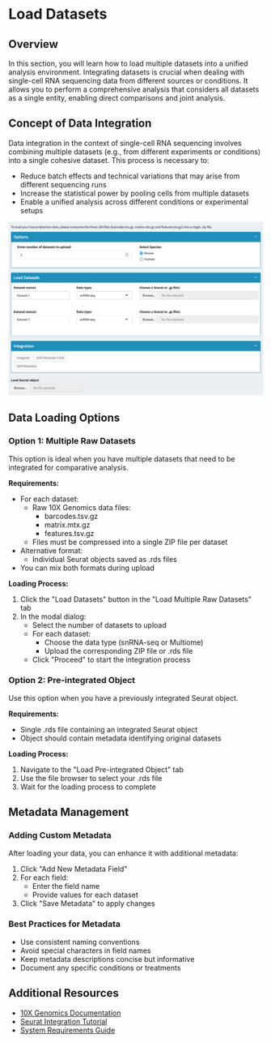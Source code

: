 # Load Datasets

## Overview
In this section, you will learn how to load multiple datasets into a unified analysis environment. Integrating datasets is crucial when dealing with single-cell RNA sequencing data from different sources or conditions. It allows you to perform a comprehensive analysis that considers all datasets as a single entity, enabling direct comparisons and joint analysis.

## Concept of Data Integration
Data integration in the context of single-cell RNA sequencing involves combining multiple datasets (e.g., from different experiments or conditions) into a single cohesive dataset. This process is necessary to:
- Reduce batch effects and technical variations that may arise from different sequencing runs
- Increase the statistical power by pooling cells from multiple datasets
- Enable a unified analysis across different conditions or experimental setups

![](../_static/images/multiple_datasets_analysis/load_datasets_merge.png)

## Data Loading Options

### Option 1: Multiple Raw Datasets
This option is ideal when you have multiple datasets that need to be integrated for comparative analysis.

**Requirements:**
- For each dataset:
  - Raw 10X Genomics data files:
    - barcodes.tsv.gz
    - matrix.mtx.gz
    - features.tsv.gz
  - Files must be compressed into a single ZIP file per dataset
- Alternative format:
  - Individual Seurat objects saved as .rds files
- You can mix both formats during upload

**Loading Process:**
1. Click the "Load Datasets" button in the "Load Multiple Raw Datasets" tab
2. In the modal dialog:
   - Select the number of datasets to upload
   - For each dataset:
     - Choose the data type (snRNA-seq or Multiome)
     - Upload the corresponding ZIP file or .rds file
   - Click "Proceed" to start the integration process

### Option 2: Pre-integrated Object
Use this option when you have a previously integrated Seurat object.

**Requirements:**
- Single .rds file containing an integrated Seurat object
- Object should contain metadata identifying original datasets

**Loading Process:**
1. Navigate to the "Load Pre-integrated Object" tab
2. Use the file browser to select your .rds file
3. Wait for the loading process to complete

## Metadata Management

### Adding Custom Metadata
After loading your data, you can enhance it with additional metadata:
1. Click "Add New Metadata Field"
2. For each field:
   - Enter the field name
   - Provide values for each dataset
3. Click "Save Metadata" to apply changes

### Best Practices for Metadata
- Use consistent naming conventions
- Avoid special characters in field names
- Keep metadata descriptions concise but informative
- Document any specific conditions or treatments

## Additional Resources
- [10X Genomics Documentation](https://support.10xgenomics.com/)
- [Seurat Integration Tutorial](https://satijalab.org/seurat/articles/integration_introduction.html)
- [System Requirements Guide](https://support.10xgenomics.com/single-cell-gene-expression/software/overview/system-requirements)